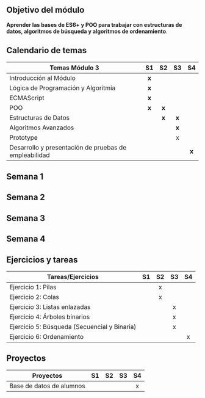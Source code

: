 ## Objetivo del módulo

 **Aprender las bases de ES6+ y POO para trabajar con estructuras de datos, algoritmos de búsqueda y algoritmos de ordenamiento**. 

## Calendario de temas
|                          Temas Módulo 3                         |S1 |S2 |S3 |S4 |
|-----------------------------------------------------|:--------:|:-----:|:-----:|:-----:|               
| Introducción al Módulo                                |   **x**  |       |       |       |
| Lógica de Programación y Algoritmia                                      |   **x**  |       |       |       |
| ECMAScript                           |   **x** |       |       |       |
| POO                                   |  **x**  |**x**     |       |       |
| Estructuras de Datos           |    |      **x**  | **x**      |       |
|Algoritmos Avanzados               |     |    |  **x**   |        |
|Prototype|||x||
|Desarrollo y presentación de pruebas de empleabilidad||||**x**|

## Semana 1

## Semana 2

## Semana 3

## Semana 4

## Ejercicios y tareas
| Tareas/Ejercicios                   | S1 | S2 | S3 | S4 |
|-------------------------------------|:----:|:----:|:----:|:----:|
| Ejercicio 1: Pilas                   |    |  x  |    |    |
| Ejercicio 2: Colas         |    |  x  |    |    |
| Ejercicio 3: Listas enlazadas    |    |    |  x  |    |
| Ejercicio 4: Árboles binarios |    |    |   x |    |
| Ejercicio 5: Búsqueda (Secuencial y Binaria)  |    |    |    x|    |
| Ejercicio 6: Ordenamiento ||||x|

## Proyectos
| Proyectos                            | S1 | S2 | S3 | S4 |
|---------------------------------------|:--:|:--:|:--:|:--:|
| Base de datos de alumnos                      |    |   |    |  x  |
